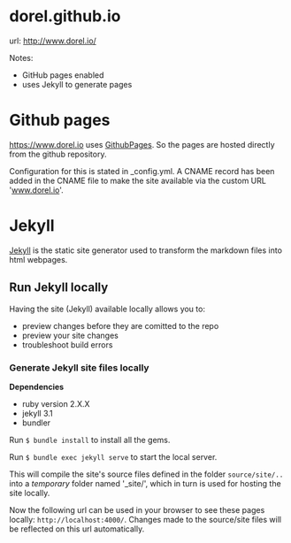 # dorel.github.io

url: http://www.dorel.io/

Notes: 
- GitHub pages enabled
- uses Jekyll to generate pages

# Github pages

https://www.dorel.io uses [GithubPages](https://pages.github.com/). So the pages are hosted directly from the github repository.

Configuration for this is stated in _config.yml. A CNAME record has been added in the CNAME file to make the site available via the custom URL 'www.dorel.io'.

# Jekyll

[Jekyll](https://jekyllrb.com/) is the static site generator used to transform the markdown files into html webpages. 

## Run Jekyll locally

Having the site (Jekyll) available locally allows you to:
- preview changes before they are comitted to the repo
- preview your site changes
- troubleshoot build errors

### Generate Jekyll site files locally

**Dependencies**
- ruby version 2.X.X
- jekyll 3.1
- bundler

Run `$ bundle install` to install all the gems.

Run `$ bundle exec jekyll serve` to start the local server.

This will compile the site's source files defined in the folder `source/site/..` into a *temporary* folder named '_site/', which in turn is used for hosting the site locally. 

Now the following url can be used in your browser to see these pages locally: `http://localhost:4000/`. Changes made to the source/site files will be reflected on this url automatically.

